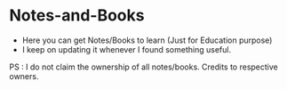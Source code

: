 # Notes-and-Books

- Here you can get Notes/Books to learn (Just for Education purpose)
- I keep on updating it whenever I found something useful.




PS : I do not claim the ownership of all notes/books. Credits to respective owners.
